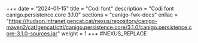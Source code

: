 +++
date        = "2024-01-15"
title       = "Codi font"
description = "Codi font canigo.persistence.core 3.1.0"
sections    = "canigo-fwk-docs"
enllac		= "https://hudson.intranet.gencat.cat/nexus/repository/canigo-maven2/cat/gencat/ctti/canigo.persistence.core/3.1.0/canigo.persistence.core-3.1.0-sources.jar"
weight		= 1
+++
#NEXUS_REPLACE